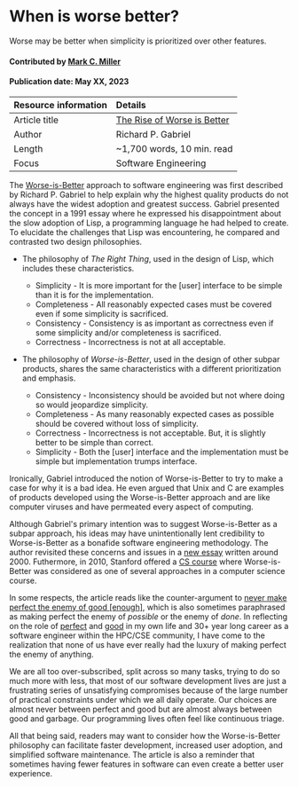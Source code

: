 # When is worse better?
<!--deck text start-->
Worse may be better when simplicity is prioritized over other features.
<!--deck text end-->

#### Contributed by [Mark C. Miller](https://github.com/markcmiller86 "Mark C. Miller GitHub Profile")
#### Publication date: May XX, 2023

Resource information | Details
:--- | :---
Article title  | [The Rise of Worse is Better](https://www.dreamsongs.com/RiseOfWorseIsBetter.html)
Author | Richard P. Gabriel
Length | ~1,700 words, 10 min. read
Focus | Software Engineering

The [Worse-is-Better](https://www.dreamsongs.com/WorseIsBetter.html) approach to software engineering was first described by Richard P. Gabriel to help explain why the highest quality products do not always have the widest adoption and greatest success.
Gabriel presented the concept in a 1991 essay where he expressed his disappointment about the slow adoption of Lisp, a programming language he had helped to create. 
To elucidate the challenges that Lisp was encountering, he compared and contrasted two design philosophies.

* The philosophy of *The Right Thing*, used in the design of Lisp, which includes these characteristics.

  * Simplicity -  It is more important for the [user] interface to be simple than it is for the implementation.
  * Completeness - All reasonably expected cases must be covered even if some simplicity is sacrificed.
  * Consistency - Consistency is as important as correctness even if some simplicity and/or completeness is sacrificed.
  * Correctness - Incorrectness is not at all acceptable.

* The philosophy of *Worse-is-Better*, used in the design of other subpar products, shares the same characteristics with a different prioritization and emphasis.

  * Consistency - Inconsistency should be avoided but not where doing so would jeopardize simplicity.
  * Completeness - As many reasonably expected cases as possible should be covered without loss of simplicity.
  * Correctness -  Incorrectness is not acceptable. But, it is slightly better to be simple than correct.
  * Simplicity - Both the [user] interface and the implementation must be simple but implementation trumps interface.

Ironically, Gabriel introduced the notion of Worse-is-Better to try to make a case for why it is a bad idea.
He even argued that Unix and C are examples of products developed using the Worse-is-Better approach and are like computer viruses and have permeated every aspect of computing.

Although  Gabriel's primary intention was to suggest Worse-is-Better as a subpar approach, his ideas may have unintentionally lent credibility to Worse-is-Better as a bonafide software engineering methodology.
The author revisited these concerns and issues in a [new essay](https://www.dreamsongs.com/WorseIsBetter.html)  written around 2000.
Futhermore, in 2010, Stanford offered a [CS course](https://cs.stanford.edu/people/eroberts/cs201/projects/2010-11/WorseIsBetter/index.php/Main_Page.html) where Worse-is-Better was considered as one of several approaches in a computer science course.

In some respects, the article reads like the counter-argument to [never make perfect the enemy of good [enough]](https://www.rand.org/pubs/research_reports/RR2150.html), which is also sometimes paraphrased as making perfect the enemy of *possible* or the enemy of *done*.
In reflecting on the role of [perfect](https://betterprogramming.pub/why-software-should-be-good-enough-and-not-perfect-b741b07865d7) and [good](https://news.ycombinator.com/item?id=12377385) in my own life and 30+ year long career as a software engineer within the HPC/CSE community, I have come to the realization that none of us have ever really had the luxury of making perfect the enemy of anything.

We are all too over-subscribed, split across so many tasks, trying to do so much more with less, that most of our software development lives are just a frustrating series of unsatisfying compromises because of the large number of practical constraints under which we all daily operate.
Our choices are almost never between perfect and good but are almost always between good and garbage.
Our programming lives often feel like continuous triage.

All that being said, readers may want to consider how the Worse-is-Better philosophy can facilitate faster development, increased user adoption, and simplified software maintenance.
The article is also a reminder that sometimes having fewer features in software can even create a better user experience.

<!---
Publish: yes
Pinned: no
Topics: Software engineering, Software process improvement
RSS update: 2023-05-15
--->
